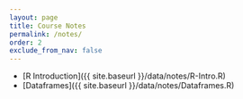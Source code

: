 ```yaml
---
layout: page
title: Course Notes 
permalink: /notes/
order: 2
exclude_from_nav: false
---
```


* [R Introduction]({{ site.baseurl }}/data/notes/R-Intro.R)
* [Dataframes]({{ site.baseurl }}/data/notes/Dataframes.R)
